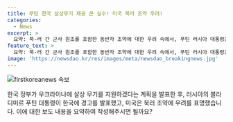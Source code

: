 ```yaml
---
title: 푸틴 한국 살상무기 제공 큰 실수! 미국 북러 조약 우려!
categories:
  - News
excerpt: >
  요약: 북-러 간 군사 원조를 포함한 동반자 조약에 대한 우려 속에서, 푸틴 러시아 대통령은 한국의 우크라이나에 대한 살상 무기 지원을 경고했다. 한편, 미국은 조약에 우려를 표명하며 동맹국과의 협력을 강화할 것이라고 밝혔고, 중국은 활발한 입장을 취할 것을 요구했다. 이에 관련한 법안도 미 의회에 제출됐다.
feature_text: >
  요약: 북-러 간 군사 원조를 포함한 동반자 조약에 대한 우려 속에서, 푸틴 러시아 대통령은 한국의 우크라이나에 대한 살상 무기 지원을 경고했다. 한편, 미국은 조약에 우려를 표명하며 동맹국과의 협력을 강화할 것이라고 밝혔고, 중국은 활발한 입장을 취할 것을 요구했다. 이에 관련한 법안도 미 의회에 제출됐다.
image: 'https://newsdao.kr/res/images/meta/newsdao_breakingnews.jpg'
---
```


<p><img src="https://newsdao.kr/res/images/meta/newsdao_breakingnews.jpg" alt="firstkoreanews 속보" /></p>

<p>한국 정부가 우크라이나에 살상 무기를 지원하겠다는 계획을 발표한 후, 러시아의 블라디미르 푸틴 대통령이 한국에 경고를 발표했고, 미국은 북러 조약에 우려를 표명했습니다. 이에 대한 보도 내용을 요약하여 작성해주시면 될까요?</p>

